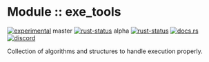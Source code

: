 <!-- {{# generate.module_header{} #}} -->

# Module :: exe_tools
<!--{ generate.module_header.start() }-->
 [![experimental](https://raster.shields.io/static/v1?label=&message=experimental&color=orange)](https://github.com/emersion/stability-badges#experimental)  master [![rust-status](https://github.com/Wandalen/wTools/actions/workflows/module_exe_tools_push.yml/badge.svg?branch=master)](https://github.com/Wandalen/wTools/actions/workflows/module_exe_tools_push.yml?query=branch%3Amaster) alpha [![rust-status](https://github.com/Wandalen/wTools/actions/workflows/module_exe_tools_push.yml/badge.svg?branch=alpha)](https://github.com/Wandalen/wTools/actions/workflows/module_exe_tools_push.yml?query=branch%3Aalpha) [![docs.rs](https://img.shields.io/docsrs/exe_tools?color=e3e8f0&logo=docs.rs)](https://docs.rs/exe_tools) [![discord](https://img.shields.io/discord/872391416519737405?color=eee&logo=discord&logoColor=eee&label=ask)](https://discord.gg/m3YfbXpUUY)
<!--{ generate.module_header.end }-->

Collection of algorithms and structures to handle execution properly.

<!--
### Basic use-case

```rust
use exe_tools::*;

fn main()
{
}
```

### To add to your project

```bash
cargo add exe_tools
```

### Try out from the repository

``` shell test
git clone https://github.com/Wandalen/wTools
cd wTools
cargo run --example exe_tools_trivial
cargo run
```
-->
